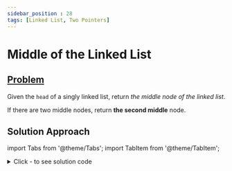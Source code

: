```yaml
---
sidebar_position : 28
tags: [Linked List, Two Pointers]
---
```


# Middle of the Linked List

## [Problem](https://leetcode.com/problems/middle-of-the-linked-list/)

<p>Given the <code>head</code> of a singly linked list, return <em>the middle node of the linked list</em>.</p>

<p>If there are two middle nodes, return <strong>the second middle</strong> node.</p>

## Solution Approach


import Tabs from '@theme/Tabs';
import TabItem from '@theme/TabItem';

<details><summary>Click - to see solution code</summary>

<Tabs>
<TabItem value="cpp" label="C++">

```cpp
class Solution {
   public:
    ListNode* middleNode(ListNode* head) {
        ListNode* temp;
        temp = new ListNode;
        temp = head;
        int cnt = 0;
        while (temp != NULL) {
            cnt++;
            temp = temp->next;
        }
        int i = 1;
        while (i <= cnt / 2) {
            head = head->next;
            i++;
        }
        return head;
    }
};

```
</TabItem>
</Tabs>

</details>
